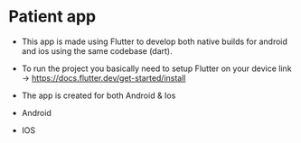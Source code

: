 # Patient app

- This app is made using Flutter to develop both native builds for android and ios using the same codebase (dart).

- To run the project you basically need to setup Flutter on your device
  link -> https://docs.flutter.dev/get-started/install

- The app is created for both Android & Ios

- Android

- IOS
